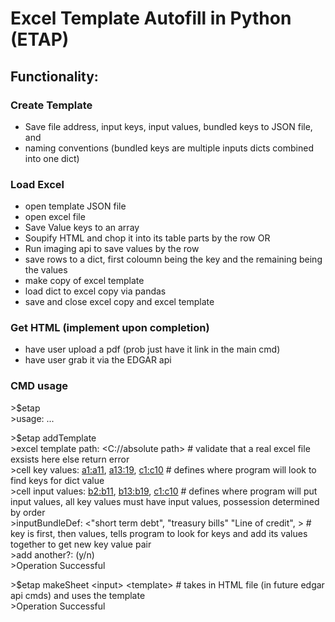 # Excel Template Autofill in Python (ETAP)

## Functionality:

### Create Template
- Save file address, input keys, input values, bundled keys to JSON file, and
- naming conventions
(bundled keys are multiple inputs dicts combined into one dict)

### Load Excel
- open template JSON file
- open excel file
- Save Value keys to an array
- Soupify HTML and chop it into its table parts by the row
OR
- Run imaging api to save values by the row
- save rows to a dict, first coloumn being the key and the remaining being the values
- make copy of excel template
- load dict to excel copy via pandas 
- save and close excel copy and excel template

### Get HTML (implement upon completion)
- have user upload a pdf (prob just have it link in the main cmd)
- have user grab it via the EDGAR api

### CMD usage
\>$etap <br>
\>usage: ...

\>$etap addTemplate <br>
\>excel template path: <C://absolute path> # validate that a real excel file exsists here else return error<br>
\>cell key values: <a1:a11>, <a13:19>, <c1:c10> # defines where program will look to find keys for dict value <br>
\>cell input values: <b2:b11>, <b13:b19>, <c1:c10> # defines where program will put input values, all key values must have input values, possession determined by order <br>
\>inputBundleDef: <"short term debt", "treasury bills" "Line of credit", > # key is first, then values, tells program to look for keys and add its values together to get new key value pair <br>
\>add another?: (y/n) <br>
\>Operation Successful

\>$etap makeSheet \<input> \<template> # takes in HTML file (in future edgar api cmds) and uses the template <br>
\>Operation Successful


